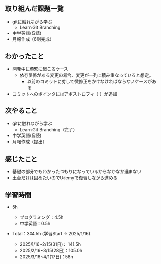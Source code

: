 ## 取り組んだ課題一覧
- gitに触れながら学ぶ
  - Learn Git Branching
- 中学英語(音読)
- 月報作成（6割完成）
## わかったこと
- 開発中に頻繁に起こるケース
  - 依存関係がある変更の場合、変更が一列に積み重なっていると想定。
    - 以前のコミットに対して微修正をかけなければならないケースがある
- コミットへのポインタにはアポストロフィ（'）が追加
## 次やること
- gitに触れながら学ぶ
  - Learn Git Branching（完了）
- 中学英語(音読)
- 月報作成（提出）
## 感じたこと
- 基礎の部分でもわかったつもりになっているからなかなか進まない
- 土台だけは固めたいのでUdemyで復習しながら進める
## 学習時間
- 5h
  - プログラミング：4.5h
  - 中学英語：0.5h

- Total：304.5h (学習Start → 2025/1/16)
  - 2025/1/16~2/15(31日)： 141.5h
  - 2025/2/16~3/15(28日)：105.0h
  - 2025/3/16~4/1(17日)：58h